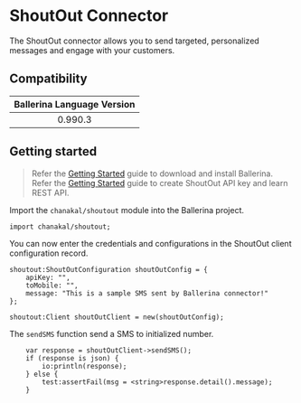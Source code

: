 # ShoutOut Connector

The ShoutOut connector allows you to send targeted, personalized messages and engage with your customers.

## Compatibility

| Ballerina Language Version  |
|:---------------------------:|
| 0.990.3                     |

## Getting started

> Refer the [Getting Started](https://ballerina.io/learn/getting-started/) guide to download and install Ballerina.
> Refer the [Getting Started](https://developers.getshoutout.com/) guide to create ShoutOut API key and learn REST API.

Import the `chanakal/shoutout` module into the Ballerina project.
```ballerina
import chanakal/shoutout;
```

You can now enter the credentials and configurations in the ShoutOut client configuration record.
```ballerina
shoutout:ShoutOutConfiguration shoutOutConfig = {
    apiKey: "",
    toMobile: "",
    message: "This is a sample SMS sent by Ballerina connector!"
};

shoutout:Client shoutOutClient = new(shoutOutConfig);
```

The `sendSMS` function send a SMS to initialized number.
```ballerina
    var response = shoutOutClient->sendSMS();
    if (response is json) {
        io:println(response);
    } else {
        test:assertFail(msg = <string>response.detail().message);
    }
```
